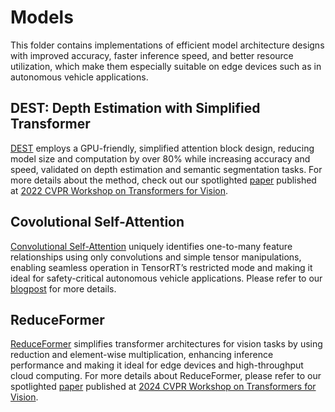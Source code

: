 # Models
This folder contains implementations of efficient model architecture designs with improved accuracy, faster inference speed, and better resource utilization, which make them especially suitable on edge devices such as in autonomous vehicle applications.

## DEST: Depth Estimation with Simplified Transformer
[DEST](./DEST/) employs a GPU-friendly, simplified attention block design, reducing model size and computation by over 80% while increasing accuracy and speed, validated on depth estimation and semantic segmentation tasks. 
For more details about the method, check out our spotlighted [paper](https://arxiv.org/abs/2204.13791) published at [2022 CVPR Workshop on Transformers for Vision](https://sites.google.com/view/t4v-cvpr22/home?authuser=0).

## Covolutional Self-Attention 
[Convolutional Self-Attention](./ConvSelfAttention/) uniquely identifies one-to-many feature relationships using only convolutions and simple tensor manipulations, enabling seamless operation in TensorRT’s restricted mode and making it ideal for safety-critical autonomous vehicle applications. 
Please refer to our [blogpost](https://developer.nvidia.com/blog/emulating-the-attention-mechanism-in-transformer-models-with-a-fully-convolutional-network/) for more details. 

## ReduceFormer
[ReduceFormer](./ReduceFormer/) simplifies transformer architectures for vision tasks by using reduction and element-wise multiplication, enhancing inference performance and making it ideal for edge devices and high-throughput cloud computing.
For more details about ReduceFormer, please refer to our spotlighted [paper](https://arxiv.org/abs/2406.07488) published at [2024 CVPR Workshop on Transformers for Vision](https://sites.google.com/view/t4v-cvpr24).

